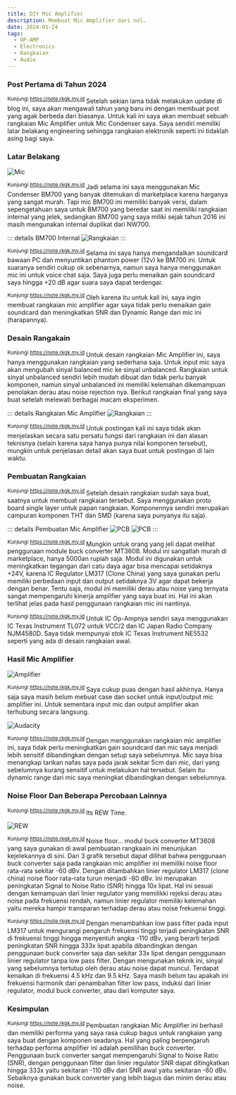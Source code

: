 ```yaml
---
title: DIY Mic Amplifier
description: Membuat Mic Amplifier dari nol.
date: 2024-01-24
tags:
  - OP-AMP
  - Electronics
  - Rangkaian
  - Audio
---
```


### Post Pertama di Tahun 2024
<sup class="watermark">Kunjungi https://note.rkgk.my.id </sup>
Setelah sekian lama tidak melakukan update di blog ini, saya akan mengawali tahun yang baru ini dengan membuat post yang agak berbeda dari biasanya. Untuk kali ini saya akan membuat sebuah rangkaian Mic Amplifier untuk Mic Condenser saya. Saya sendiri memiliki latar belakang engineering sehingga rangkaian elektronik seperti ini tidaklah asing bagi saya.

### Latar Belakang

![Mic](/public/BM700.jpg)

<sup class="watermark">Kunjungi https://note.rkgk.my.id </sup>
Jadi selama ini saya menggunakan Mic Condenser BM700 yang banyak ditemukan di marketplace karena harganya yang sangat murah. Tapi mic BM700 ini memiliki banyak versi, dalam sepengetahuan saya untuk BM700 yang beredar saat ini  memiliki rangkaian internal yang jelek, sedangkan BM700 yang saya miliki sejak tahun 2016 ini masih mengunakan internal duplikat dari NW700.

::: details BM700 Internal
![Rangkaian](/public/BM700Internal.jpg)
:::

<sup class="watermark">Kunjungi https://note.rkgk.my.id </sup>Selama ini saya hanya mengandalkan soundcard bawaan PC dan menyuntikan phantom power (12v) ke BM700 ini. Untuk suaranya sendiri cukup ok sebenarnya, namun saya hanya menggunakan mic ini untuk voice chat saja. Saya juga perlu menaikan gain soundcard saya hingga +20 dB agar suara saya dapat terdengar. 

<sup class="watermark">Kunjungi https://note.rkgk.my.id </sup>Oleh karena itu untuk kali ini, saya ingin membuat rangkaian mic amplifier agar saya tidak perlu menaikan gain soundcard dan meningkatkan SNR dan Dynamic Range dari mic ini (harapannya).

### Desain Rangakain
<sup class="watermark">Kunjungi https://note.rkgk.my.id </sup>Untuk desain rangkaian Mic Amplifier ini, saya hanya menggunakan rangkaian yang sederhana saja. Untuk input mic saya akan mengubah sinyal balanced mic ke sinyal unbalanced. Rangkaian untuk sinyal unbalanced sendiri lebih mudah dibuat dan tidak perlu banyak komponen, namun sinyal unbalanced ini memiliki kelemahan dikemampuan penolakan derau atau noise rejection nya. Berikut rangkaian final yang saya buat setelah melewati berbagai macam eksperimen.

::: details Rangkaian Mic Amplifier
![Rangkaian](/public/Amplifier-overview.png)
:::

<sup class="watermark">Kunjungi https://note.rkgk.my.id </sup>Untuk postingan kali ini saya tidak akan menjelaskan secara satu persatu fungsi dari rangkaian ini dan alasan teknisnya (selain karena saya hanya punya nilai komponen tersebut), mungkin untuk penjelasan detail akan saya buat untuk postingan di lain waktu.


### Pembuatan Rangkaian
<sup class="watermark">Kunjungi https://note.rkgk.my.id </sup>Setelah desain rangkaian sudah saya buat, saatnya untuk membuat rangkaian tersebut. Saya menggunakan proto board single layer untuk papan rangkaian. Komponennya sendiri merupakan campuran komponen THT dan SMD (karena saya punyanya itu saja).

::: details Pembuatan Mic Amplifier
![PCB](/public/Proto-power.jpg)
![PCB](/public/Proto-op.jpg)
:::

<sup class="watermark">Kunjungi https://note.rkgk.my.id </sup>Mungkin untuk orang yang jeli dapat melihat penggunaan module buck converter MT3608. Modul ini sangatlah murah di marketplace, hanya 5000an rupiah saja. Modul ini digunakan untuk meningkatkan tegangan dari catu daya agar bisa mencapai setidaknya +24V, karena IC Regulator LM317 (Clone China) yang saya gunakan perlu memiliki perbedaan input dan output setidaknya 3V agar dapat bekerja dengan benar. Tentu saja, modul ini memiliki derau atau noise yang ternyata sangat mempengaruhi kinerja amplifier yang saya buat ini. Hal ini akan terlihat jelas pada hasil penggunaan rangkaian mic ini nantinya.

<sup class="watermark">Kunjungi https://note.rkgk.my.id </sup>Untuk IC Op-Ampnya sendiri saya menggunakan IC Texas Instrument TL072 untuk VCC/2 dan IC Japan Radio Company NJM4580D. Saya tidak mempunyai stok IC Texas Instrument NE5532 seperti yang ada di desain rangkaian awal.

### Hasil Mic Amplifier

![Amplifier](/public/Amplifier.jpg)

<sup class="watermark">Kunjungi https://note.rkgk.my.id </sup>Saya cukup puas dengan hasil akhirnya. Hanya saja saya masih belum mebuat case dan socket untuk input/output mic amplifier ini. Untuk sementara input mic dan output amplifier akan terhubung secara langsung.

![Audacity](/public/Audacity.png)

<sup class="watermark">Kunjungi https://note.rkgk.my.id </sup>Dengan menggunakan rangkaian mic amplifier ini, saya tidak perlu meningkatkan gain soundcard dan mic saya menjadi lebih sensitif dibandingkan dengan setup saya sebelumnya. Mic saya bisa menangkap tarikan nafas saya pada jarak sekitar 5cm dari mic, dari yang sebelumnya kurang sensitif untuk melakukan hal tersebut. Selain itu dynamic range dari mic saya meningkat dibandingkan dengan sebelumnya. 


### Noise Floor Dan Beberapa Percobaan Lainnya

<sup class="watermark">Kunjungi https://note.rkgk.my.id </sup>Its REW Time.

![REW](/public/AmplifierREWNoiseFloor.png)


<sup class="watermark">Kunjungi https://note.rkgk.my.id </sup>Noise floor... modul buck converter MT3608 yang saya gunakan di awal pembuatan rangkaain ini menunjukan kejelekannya di sini. 
Dari 3 grafik tersebut dapat dilihat bahwa penggunaan buck converter saja pada rangkaian mic amplifier ini memiliki noise floor rata-rata sekitar -60 dBv. Dengan ditambahkan linier regulator LM317 (clone china) noise floor rata-rata turun menjadi -80 dBv. Ini merupakan peningkatan Signal to Noise Ratio (SNR) hingga 10x lipat. Hal ini sesuai dengan kemampuan dari linier regulator yang memilikki rejeksi derau atau noise pada frekuensi rendah, namun linier regulator memiliki kelemahan yaitu mereka hampir transparan terhadap derau atau noise frekuensi tinggi.

<sup class="watermark">Kunjungi https://note.rkgk.my.id </sup>Dengan menambahkan low pass filter pada input LM317 untuk mengurangi pengaruh frekuensi tinggi terjadi peningkatan SNR di frekuensi tinggi hingga menyentuh angka -110 dBv, yang berarti terjadi peningkatan SNR hingga 333x lipat apabila dibandingkan dengan penggunaan buck converter saja dan sekitar 33x lipat dengan penggunaan linier regulator tanpa low pass filter. Dengan mengunakan teknik ini, sinyal yang sebelumnya tertutup oleh derau atau noise dapat muncul. 
Terdapat kenaikan di frekuensi 4.5 kHz dan 9.5 kHz. Saya masih belum tau apakah ini frekuensi harmonik dari penambahan filter low pass, induksi dari linier regulator, modul buck converter, atau dari komputer saya. 

### Kesimpulan

<sup class="watermark">Kunjungi https://note.rkgk.my.id </sup>Pembuatan rangkaian Mic Amplifier ini berhasil dan memiliki performa yang saya rasa cukup bagus untuk rangkaian yang saya buat dengan komponen seadanya. Hal yang paling berpengaruh terhadap performa amplifier ini adalah pemilihan buck converter. Penggunaan buck converter sangat mempengaruhi Signal to Noise Ratio (SNR), dengan penggunaan filter dan linier regulator SNR dapat ditingkatkan hingga 333x yaitu sekitaran -110 dBv dari SNR awal yaitu sekitaran -60 dBv. Sebaiknya gunakan buck converter yang lebih bagus dan minim derau atau noise. 